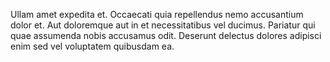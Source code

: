 Ullam amet expedita et. Occaecati quia repellendus nemo accusantium dolor et. Aut doloremque aut in et necessitatibus vel ducimus. Pariatur qui quae assumenda nobis accusamus odit. Deserunt delectus dolores adipisci enim sed vel voluptatem quibusdam ea.